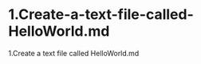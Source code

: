 1.Create-a-text-file-called-HelloWorld.md
=========================================

1.Create a text file called HelloWorld.md
